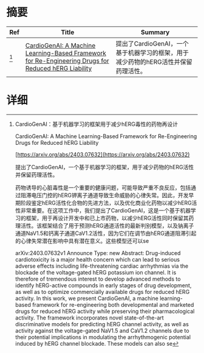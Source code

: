 # 摘要

| Ref | Title | Summary |
| --- | --- | --- |
| [^1] | [CardioGenAI: A Machine Learning-Based Framework for Re-Engineering Drugs for Reduced hERG Liability](https://arxiv.org/abs/2403.07632) | 提出了CardioGenAI，一个基于机器学习的框架，用于减少药物的hERG活性并保留药理活性。 |

# 详细

[^1]: CardioGenAI：基于机器学习的框架用于减少hERG毒性的药物再设计

    CardioGenAI: A Machine Learning-Based Framework for Re-Engineering Drugs for Reduced hERG Liability

    [https://arxiv.org/abs/2403.07632](https://arxiv.org/abs/2403.07632)

    提出了CardioGenAI，一个基于机器学习的框架，用于减少药物的hERG活性并保留药理活性。

    

    药物诱导的心脏毒性是一个重要的健康问题，可能导致严重不良反应，包括通过阻滞电压门控的hERG钾离子通道导致生命威胁的心律失常。因此，开发早期阶段鉴定hERG活性化合物的先进方法，以及优化商业化药物以减少hERG活性非常重要。在这项工作中，我们提出了CardioGenAI，这是一个基于机器学习的框架，用于再设计开发中和已上市药物，以减少hERG活性同时保留其药理活性。该框架结合了用于预测hERG通道活性的最新判别模型，以及钠离子通道NaV1.5和钙离子通道CaV1.2活性，因为它们在调节由hERG通道阻滞引起的心律失常潜在影响中具有潜在意义。这些模型还可以se

    arXiv:2403.07632v1 Announce Type: new  Abstract: Drug-induced cardiotoxicity is a major health concern which can lead to serious adverse effects including life-threatening cardiac arrhythmias via the blockade of the voltage-gated hERG potassium ion channel. It is therefore of tremendous interest to develop advanced methods to identify hERG-active compounds in early stages of drug development, as well as to optimize commercially available drugs for reduced hERG activity. In this work, we present CardioGenAI, a machine learning-based framework for re-engineering both developmental and marketed drugs for reduced hERG activity while preserving their pharmacological activity. The framework incorporates novel state-of-the-art discriminative models for predicting hERG channel activity, as well as activity against the voltage-gated NaV1.5 and CaV1.2 channels due to their potential implications in modulating the arrhythmogenic potential induced by hERG channel blockade. These models can also se
    

